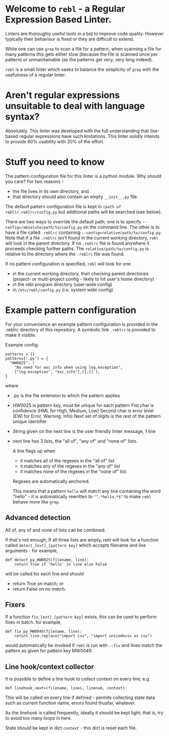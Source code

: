 # Welcome to `rebl` - a Regular Expression Based Linter.

Linters are thoroughly useful tools in a bid to improve code quality. However typically their behaviour is fixed or they are difficult to extend.

While one can use `grep` to scan a file for a pattern, when scanning a file for many patterns this gets either slow (because the file is scanned once per pattern) or unmaintainable (as the patterns get very, very long indeed).

`rebl` is a small linter which seeks to balance the simplicity of `grep` with the usefulness of a regular linter.

# Aren't regular expressions unsuitable to deal with language syntax?

Absolutely. This linter was developed with the full understanding that line-based regular expressions have such limitations. This linter solidly intends to provide 80% usability with 20% of the effort.

# Stuff you need to know

The pattern configuration file for this linter is a python module. Why should you care? For two reasons -

- the file lives in its own directory, and
- that directory should also contain an empty `__init__.py` file.

The default pattern configuration file is kept in `(path of rebl)/.reblrc/config.py` but additional paths will be searched (see below).

There are two ways to override the default path; one is to specify `--config=/absolute/path/to/config.py` on the command line. The other is to have a file called `.reblrc` containing `--config=relative/path/to/config.py`. Note that if a file `.reblrc` isn't found in the current working directory, `rebl` will look in the parent directory. If no `.reblrc` file is found anywhere it proceeds checking further paths. The `relative/path/to/config.py` is relative to the directory where the `.reblrc` file was found.

If no pattern configuration is specified, `rebl` will look for one
- in the current working directory, then checking parent directories (project- or multi-project config - likely to hit user's home directory)
- in the rebl program directory (user-wide config)
- in `/etc/rebl/config.py` (i.e. system wide config)

# Example pattern configuration
For your convenience an example pattern configuration is provided in the .reblrc directory of this repository. A symbolic link `_reblrc` is provided to make it visible.

Example config:

```
patterns = {}
patterns['.py'] = {
  "HW0025": (
    "No need for exc_info when using log.exception",
    ["log.exception", "exc_info"],[],[] ),
}
```
where

- .py is the file extension to which the pattern applies
- HW0025 is pattern key, must be unique for each pattern Fist char is confidence (HML for High, Medium, Low) Second char is error level (EWI for Error, Warning, Info) Next set of digits is the rest of the pattern unique identifier
- String given on the next line is the user friendly linter message, 1 line
- next line has 3 lists, the "all of", "any of" and "none of" lists.

  A line flags up when

  - it matches all of the regexes in the "all of" list
  - it matches any of the regexes in the "any of" list
  - it matches none of the regexes in the "none of" list.

  Regexes are automatically anchored.

  This means that a pattern `hello` will match any line containing the word "hello" - it is automatically rewritten to `"^.*hello.*$"` to make `rebl` behave more like `grep`.

## Advanced detection

All of, any of and none of lists can be combined.

If that's not enough, If all three lists are empty, rebl will look for a function called `detect_[ext]_[pattern key]` which accepts filename and line arguments - for example,

```
def detect_py_HW0025(filename, line):
    return True if 'hello' in line else False
```

will be called for each line and should

- return True on match; or
- return False on no match.

## Fixers

If a function `fix_[ext]_[pattern key]` exists, this can be used to
perform fixes in batch.
for example,

```
def fix_py_MW0049(filename, line):
    return line.replace("import csv", "import unicodecsv as csv")
```

would automatically be invoked if `rebl` is run with `--fix` and lines match the pattern as given for pattern key MW0049.

## Line hook/context collector

It is possible to define a line hook to collect context on every line, e.g.

```
def linehook_<ext>(filename, lines, linenum, context):
```

This will be called on every line if defined - permits collecting state data such as current function name, errors found thusfar, whatever.

As the linehook is called frequently, ideally it should be kept light; that is, try to avoid too many loops in here.

State should be kept in dict `context` - this dict is reset each file.
